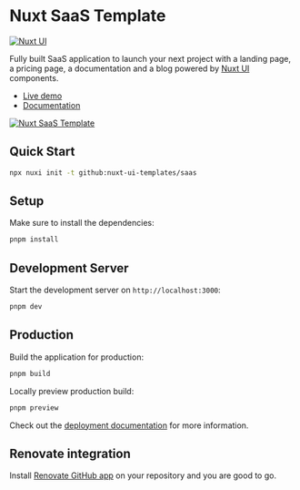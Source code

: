 # Nuxt SaaS Template

[![Nuxt UI](https://img.shields.io/badge/Made%20with-Nuxt%20UI-00DC82?logo=nuxt&labelColor=020420)](https://ui.nuxt.com)

Fully built SaaS application to launch your next project with a landing page, a pricing page, a documentation and a blog powered by [Nuxt UI](https://ui.nuxt.com) components.

- [Live demo](https://saas-template.nuxt.dev/)
- [Documentation](https://ui4.nuxt.com/docs/getting-started/installation/nuxt)

<a href="https://saas-template.nuxt.dev/" target="_blank">
  <picture>
    <source media="(prefers-color-scheme: dark)" srcset="https://ui4.nuxt.com/assets/templates/nuxt/saas-dark.png">
    <source media="(prefers-color-scheme: light)" srcset="https://ui4.nuxt.com/assets/templates/nuxt/saas-light.png">
    <img alt="Nuxt SaaS Template" src="https://ui4.nuxt.com/assets/templates/nuxt/saas-light.png">
  </picture>
</a>

## Quick Start

```bash [Terminal]
npx nuxi init -t github:nuxt-ui-templates/saas
```

## Setup

Make sure to install the dependencies:

```bash
pnpm install
```

## Development Server

Start the development server on `http://localhost:3000`:

```bash
pnpm dev
```

## Production

Build the application for production:

```bash
pnpm build
```

Locally preview production build:

```bash
pnpm preview
```

Check out the [deployment documentation](https://nuxt.com/docs/getting-started/deployment) for more information.

## Renovate integration

Install [Renovate GitHub app](https://github.com/apps/renovate/installations/select_target) on your repository and you are good to go.
